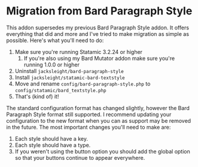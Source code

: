 # Migration from Bard Paragraph Style

This addon supersedes my previous Bard Paragraph Style addon. It offers everything that did and more and I've tried to make migration as simple as possible. Here's what you'll need to do:

1. Make sure you're running Statamic 3.2.24 or higher
    1. If you're also using my Bard Mutator addon make sure you're running 1.0.0 or higher
2. Uninstall `jacksleight/bard-paragraph-style`
3. Install `jacksleight/statamic-bard-textstyle`
4. Move and rename `config/bard-paragraph-style.php` to `config/statamic/bard_textstyle.php`
5. That's (kind of) it!

The standard configuration format has changed slightly, however the Bard Paragraph Style format still supported. I recommend updating your configuration to the new format when you can as support may be removed in the future. The most important changes you'll need to make are:

1. Each style should have a key.
2. Each style should have a type.
3. If you weren't using the button option you should add the global option so that your buttons continue to appear everywhere.